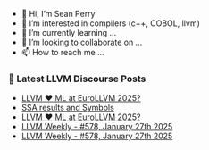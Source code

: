 - 👋 Hi, I’m Sean Perry
- 👀 I’m interested in compilers (c++, COBOL, llvm)
- 🌱 I’m currently learning ...
- 💞️ I’m looking to collaborate on ...
- 📫 How to reach me ...

<!---
s66perry/s66perry is a ✨ special ✨ repository because its `README.md` (this file) appears on your GitHub profile.
You can click the Preview link to take a look at your changes.
--->
### 📕 Latest LLVM Discourse Posts

<!-- DISCOURSE-LLVM:START -->
- [LLVM :hearts: ML at EuroLLVM 2025?](https://discourse.llvm.org/t/llvm-ml-at-eurollvm-2025/84225#post_3)
- [SSA results and Symbols](https://discourse.llvm.org/t/ssa-results-and-symbols/84278#post_1)
- [LLVM :hearts: ML at EuroLLVM 2025?](https://discourse.llvm.org/t/llvm-ml-at-eurollvm-2025/84225#post_2)
- [LLVM Weekly - #578, January 27th 2025](https://discourse.llvm.org/t/llvm-weekly-578-january-27th-2025/84275#post_3)
- [LLVM Weekly - #578, January 27th 2025](https://discourse.llvm.org/t/llvm-weekly-578-january-27th-2025/84275#post_2)
<!-- DISCOURSE-LLVM:END -->
